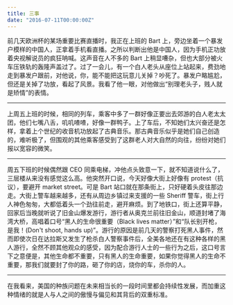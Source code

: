 ```yaml
---
title: 三事
date: "2016-07-11T00:00:00Z"
---
```


前几天欧洲杯的某场重要比赛直播时，我正在上班的 Bart 上，旁边坐着一个暴发户模样的中国人，正拿着手机看直播。之所以判断出他是中国人，因为手机正功放着央视解说员的疯狂呐喊。这声音在人不多的 Bart 上稍显嘈杂，但也大部分被火车压铁轨的轰隆声盖过了。过了一会儿，有一个白人老头从座位上站起来，费劲地走到暴发户跟前，对他说，你，能不能把这玩意儿关掉？吵死了。暴发户略尴尬，但还是关掉了功放，看起了风景。我看了他一眼，对他做出“别理老头子，贱人就是矫情”的表情。

---

上周五上班的时候，相同的列车，乘客中多了一群好像正要出去郊游的白人老太太团，他们七嘴八舌，叽叽喳喳，好像一群鸭子。上了车后，不知她们太兴奋还是怎样，拿着上个世纪的收音机功放起了古典音乐。那古典音乐似乎是她们自己创造的，难听极了，但围观的其他乘客感受到了这群老人对大自然的向往，纷纷对她们报以宽容的微笑。

---

周五下班的时候偶然跟 CEO 同乘电梯，冲他点头致意一下，就不知道说什么了，三层楼从来没有感觉这么高。他突然开口说，今天好像大街上好像有 protest（抗议），要避开 market street。可是 Bart 站口就在那条街上，只好硬着头皮往那边走。大街上警车越来越多，还有从周边乡镇过来支援的一些 Sheriff 警车，街上行人神色匆匆，大都低着头一个劲往前走，避开麻烦。到了地铁口，街上还算平静，回家后当晚就听说了旧金山爆发游行，游行者从奥克兰前往旧金山，顺道封堵了海湾大桥，高唱着口号“黑人的生命很重要（Black lives matter）”和“队长别开枪，是我！(Don't shoot, hands up)”。游行的原因是前几天的警察打死黑人事件，然而即使次日在达拉斯又发生了枪杀白人警察事件后，全美各地还在有这种各样的黑人游行，全然不顾其他观众的感受，因为配合游行人士的一些行为之后，这口号言下之意便是，其他生命都不重要，只有黑人的生命重要，如果你觉得黑人的生命不重要，那我们就要封了你的路，砸了你的店，烧你的车，杀你的人。

---

在我看来，美国的种族问题在未来相当长的一段时间里都会持续性发展，而加重这种情绪的就是人与人之间的傲慢与偏见和其背后的双重标准。
